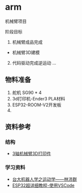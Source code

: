 # arm
机械臂项目

阶段目标
1. 机械臂成品完成
  * 机械臂3D建模
  
2. 代码驱动完成逆运动
...

## 物料准备
1. 舵机 SG90 * 4
2. 3d打印机-Ender3 PLA材料
3. ESP32-ROOM-V2开发板
4. 

## 资料参考
### 结构
* [3轴机械臂3D打印件](https://www.thingiverse.com/thing:1684471) 

### 学习资料
* [台大机器人学之运动学——林沛群](https://www.bilibili.com/video/BV1v4411H7ez/?spm_id_from=333.1007.top_right_bar_window_custom_collection.content.click&vd_source=04ac2404a3155012bb7e7b5d847d5646)
* [ESP32超详细教程-使用VSCode](https://www.bilibili.com/video/BV1tv411w74d/?share_source=copy_web&vd_source=5dd5a502058ec41b3470274a649ce4ca)

